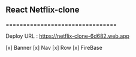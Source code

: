 ## React Netflix-clone

================================

Deploy URL : <https://netflix-clone-6d682.web.app>

[x] Banner
[x] Nav
[x] Row
[x] FireBase
